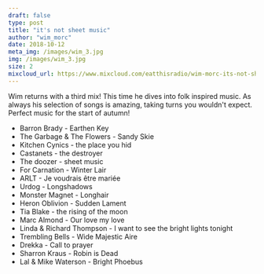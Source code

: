 ```yaml
---
draft: false
type: post
title: "it's not sheet music"
author: "wim_morc"
date: 2018-10-12
meta_img: /images/wim_3.jpg
img: /images/wim_3.jpg
size: 2
mixcloud_url: https://www.mixcloud.com/eatthisradio/wim-morc-its-not-sheet-music/
---
```


Wim returns with a third mix! This time he dives into folk inspired music. As always his selection of songs is amazing, taking turns you wouldn't expect. Perfect music for the start of autumn!

- Barron Brady - Earthen Key
- The Garbage & The Flowers - Sandy Skie
- Kitchen Cynics - the place you hid
- Castanets - the destroyer
- The doozer - sheet music
- For Carnation - Winter Lair
- ARLT - Je voudrais être mariée
- Urdog - Longshadows
- Monster Magnet - Longhair
- Heron Oblivion - Sudden Lament
- Tia Blake - the rising of the moon
- Marc Almond - Our love my love
- Linda & Richard Thompson - I want to see the bright lights tonight
- Trembling Bells - Wide Majestic Aire
- Drekka - Call to prayer
- Sharron Kraus - Robin is Dead
- Lal & Mike Waterson - Bright Phoebus
